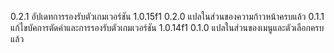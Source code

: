 0.2.1 อัปเดทการรองรับตัวเกมเวอร์ชัน 1.0.15f1
0.2.0 แปลในส่วนของความก้าวหน้าครบแล้ว
0.1.1 แก้ไขบัคการตัดคำและการรองรับตัวเกมเวอร์ชัน 1.0.14f1
0.1.0 แปลในส่วนของเมนูและตัวเลือกครบแล้ว